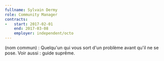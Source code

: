 ```yaml
---
fullname: Sylvain Dermy
role: Community Manager
contracts:
-   start: 2017-02-01
    end: 2017-03-08
    employer: independent/octo
---
```


(nom commun) : Quelqu'un qui vous sort d'un problème avant qu'il ne se pose. Voir aussi : guide suprême.
